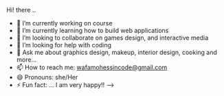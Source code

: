Hi! there ..

- 🔭 I’m currently working on course
- 🌱 I’m currently learning how to build web applications
- 👯 I’m looking to collaborate on games design, and interactive media
- 🤔 I’m looking for help with coding
- 💬 Ask me about graphics design, makeup, interior design, cooking and more...  
- 📫 How to reach me: wafamohessincode@gmail.com
- 😄 Pronouns: she/Her
- ⚡ Fun fact: ... I am very happy!!
-->
